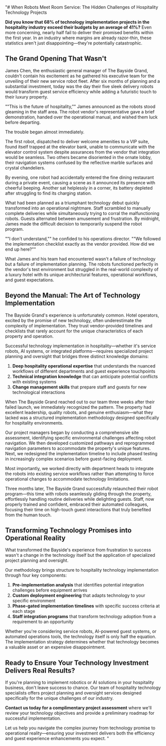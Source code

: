 "# When Robots Meet Room Service: The Hidden Challenges of Hospitality Technology Projects

**Did you know that 68% of technology implementation projects in the hospitality industry exceed their budgets by an average of 41%?** Even more concerning, nearly half fail to deliver their promised benefits within the first year. In an industry where margins are already razor-thin, these statistics aren't just disappointing—they're potentially catastrophic.

## The Grand Opening That Wasn't

James Chen, the enthusiastic general manager of The Bayside Grand, couldn't contain his excitement as he gathered his executive team for the unveiling of their new service robot fleet. After six months of planning and a substantial investment, today was the day their five sleek delivery robots would transform guest service efficiency while adding a futuristic touch to their luxury property.

""This is the future of hospitality,"" James announced as the robots stood gleaming in the staff area. The robot vendor's representative gave a brief demonstration, handed over the operational manual, and wished them luck before departing.

The trouble began almost immediately. 

The first robot, dispatched to deliver welcome amenities to a VIP suite, found itself trapped at the elevator bank, unable to communicate with the elevator control system despite assurances from the vendor that integration would be seamless. Two others became disoriented in the ornate lobby, their navigation systems confused by the reflective marble surfaces and crystal chandeliers.

By evening, one robot had accidentally entered the fine dining restaurant during a private event, causing a scene as it announced its presence with cheerful beeping. Another sat helplessly in a corner, its battery depleted after struggling to find its charging station.

What had been planned as a triumphant technology debut quickly transformed into an operational nightmare. Staff scrambled to manually complete deliveries while simultaneously trying to corral the malfunctioning robots. Guests alternated between amusement and frustration. By midnight, James made the difficult decision to temporarily suspend the robot program.

""I don't understand,"" he confided to his operations director. ""We followed the implementation checklist exactly as the vendor provided. How did we end up here?""

What James and his team had encountered wasn't a failure of technology but a failure of implementation planning. The robots functioned perfectly in the vendor's test environment but struggled in the real-world complexity of a luxury hotel with its unique architectural features, operational workflows, and guest expectations.

## Beyond the Manual: The Art of Technology Implementation

The Bayside Grand's experience is unfortunately common. Hotel operators, excited by the promise of new technology, often underestimate the complexity of implementation. They trust vendor-provided timelines and checklists that rarely account for the unique characteristics of each property and operation.

Successful technology implementation in hospitality—whether it's service robots, AI systems, or integrated platforms—requires specialized project planning and oversight that bridges three distinct knowledge domains:

1. **Deep hospitality operational expertise** that understands the nuanced workflows of different departments and guest experience touchpoints
2. **Technical integration knowledge** that can anticipate potential conflicts with existing systems
3. **Change management skills** that prepare staff and guests for new technological interactions

When The Bayside Grand reached out to our team three weeks after their failed launch, we immediately recognized the pattern. The property had excellent leadership, quality robots, and genuine enthusiasm—what they lacked was a structured implementation methodology designed specifically for hospitality environments.

Our project managers began by conducting a comprehensive site assessment, identifying specific environmental challenges affecting robot navigation. We then developed customized pathways and reprogrammed navigation parameters to accommodate the property's unique features. Next, we redesigned the implementation timeline to include phased testing in increasingly complex scenarios before guest-facing deployment.

Most importantly, we worked directly with department heads to integrate the robots into existing service workflows rather than attempting to force operational changes to accommodate technology limitations.

Three months later, The Bayside Grand successfully relaunched their robot program—this time with robots seamlessly gliding through the property, effortlessly handling routine deliveries while delighting guests. Staff, now properly trained and confident, embraced their automated colleagues, focusing their time on high-touch guest interactions that truly benefited from the human touch.

## Transforming Technology Promises into Operational Reality

What transformed the Bayside's experience from frustration to success wasn't a change in the technology itself but the application of specialized project planning and oversight.

Our methodology brings structure to hospitality technology implementation through four key components:

1. **Pre-implementation analysis** that identifies potential integration challenges before equipment arrives
2. **Custom deployment engineering** that adapts technology to your specific environment
3. **Phase-gated implementation timelines** with specific success criteria at each stage
4. **Staff integration programs** that transform technology adoption from a requirement to an opportunity

Whether you're considering service robots, AI-powered guest systems, or automated operations tools, the technology itself is only half the equation. The implementation strategy determines whether that technology becomes a valuable asset or an expensive disappointment.

## Ready to Ensure Your Technology Investment Delivers Real Results?

If you're planning to implement robotics or AI solutions in your hospitality business, don't leave success to chance. Our team of hospitality technology specialists offers project planning and oversight services designed specifically for the unique challenges of our industry.

**Contact us today for a complimentary project assessment** where we'll review your technology objectives and provide a preliminary roadmap for successful implementation.

Let us help you navigate the complex journey from technology promise to operational reality—ensuring your investment delivers both the efficiency and guest experience enhancements you expect.
"